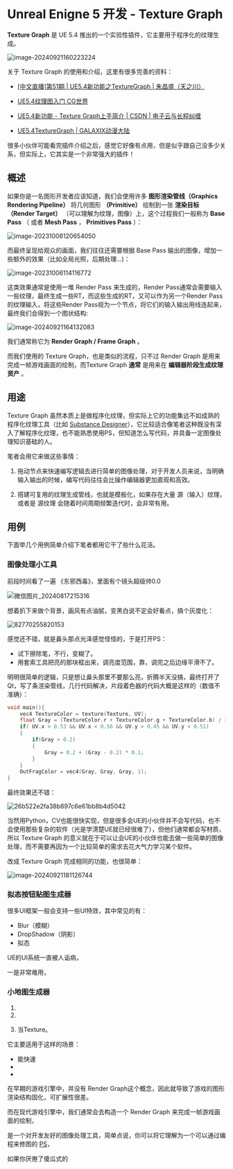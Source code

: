 # Unreal Enigne 5 开发 - Texture Graph

**Texture Graph** 是 UE 5.4 推出的一个实验性插件，它主要用于程序化的纹理生成。

![image-20240921160223224](Resources/image-20240921160223224.png)

关于 Texture Graph 的使用和介绍，这里有很多完善的资料：

- [[中文直播]第51期 | UE5.4新功能之TextureGraph | 朱昌盛（天之川）](https://www.bilibili.com/video/BV1As421M7Bj/)

- [UE5.4纹理图入门 CG世界](https://m.163.com/dy/article/J56TPVL50516BJGJ.html)
- [UE5.4新功能 - Texture Graph上手简介 | CSDN | 电子云与长程纠缠](https://blog.csdn.net/grayrail/article/details/140191905)
- [UE5.4TextureGraph | GALAXIX动漫大陆](https://www.bilibili.com/video/BV1FM4m1o7LE)

很多小伙伴可能看完插件介绍之后，感觉它好像有点用，但是似乎跟自己没多少关系，但实际上，它其实是一个非常强大的插件！

## 概述

如果你是一名图形开发者应该知道，我们会使用许多 **图形渲染管线（Graphics Rendering Pipeline）** 将几何图形 **（Primitive）** 绘制到一张  **渲染目标（Render Target）** （可以理解为纹理，图像）上，这个过程我们一般称为 **Base Pass** （ 或者 **Mesh Pass** ， **Primitives Pass** ）：

![image-20231006120654050](Resources/image-20231006120654050.png)

而最终呈现给观众的画面，我们往往还需要根据 Base Pass 输出的图像，增加一些额外的效果（比如全局光照，后期处理...)：

![image-20231006114116772](Resources/image-20231006114116772.png)

这类效果通常是使用一堆 Render Pass 来生成的，Render Pass通常会需要输入一些纹理，最终生成一些RT，而这些生成的RT，又可以作为另一个Render Pass的纹理输入，将这些Render Pass视为一个节点，将它们的输入输出用线连起来，最终我们会得到一个图状结构:

![image-20240921164132083](Resources/image-20240921164132083.png)

我们通常称它为 **Render Graph / Frame Graph** 。

而我们使用的 Texture Graph，也是类似的流程，只不过 Render Graph 是用来完成一帧游戏画面的绘制，而Texture Graph **通常** 是用来在 **编辑器阶段生成纹理资产** 。

## 用途

Texture Graph 虽然本质上是做程序化纹理，但实际上它的功能集远不如成熟的程序化纹理工具（比如 [Substance Designer](https://www.adobe.com/hk_en/products/substance3d/apps/designer.html)），它比较适合像笔者这种既没有深入了解程序化纹理，也不能熟悉使用PS，但知道怎么写代码，并具备一定图像处理知识基础的人。

笔者会用它来做这些事情：

1. 拖动节点来快速编写逻辑去进行简单的图像处理，对于开发人员来说，当明确输入输出的时候，编写代码往往会比操作编辑器更加直观和高效。

2. 搭建可复用的纹理生成管线，也就是模板化，如果存在大量 源（输入）纹理，或者是 源纹理 会随着时间周期频繁迭代时，会非常有用。

## 用例

下面举几个用例简单介绍下笔者都用它干了些什么花活。

### 图像处理小工具

前段时间看了一遍 《东邪西毒》，里面有个镜头超级帅0.0

![微信图片_20240817215316](Resources/%E5%BE%AE%E4%BF%A1%E5%9B%BE%E7%89%87_20240817215316.png)

想着扒下来做个背景，画风有点油腻，变黑白说不定会好看点，搞个灰度化：

![82770255820153](Resources/82770255820153.png)

感觉还不错，就是鼻头那点光泽感觉怪怪的，于是打开PS：

- 试下擦除笔，不行，变糊了。
- 用套索工具把亮的那块框出来，调亮度范围，靠，调完之后边缘平滑不了。

明明很简单的逻辑，只是想让鼻头那里不要那么亮，折腾半天没搞，最终打开了Qt，写了条渲染管线，几行代码解决，片段着色器的代码大概是这样的（数值不准确）：

``` c++
void main(){
    vec4 TextureColor = texture(Texture, UV);
    float Gray = (TextureColor.r + TextureColor.g + TextureColor.b) / 3;		// 灰度化
    if( UV.x > 0.53 && UV.x < 0.56 && UV.y > 0.45 && UV.y < 0.51)					// 筛选区域
    {
        if(Gray > 0.2)															// 筛选出灰度值大于0.2的部分
        {
            Gray = 0.2 + (Gray - 0.2) * 0.1; 									// 将超出0.2的部分灰度缩放为原来的0.1倍。
        }
    }
    OutFragColor = vec4(Gray, Gray, Gray, 1);
}
```

最终效果还不错：

![26b522e2fa38b897c6e61bb8b4d5042](Resources/26b522e2fa38b897c6e61bb8b4d5042.jpg)

当然用Python，CV也能很快实现，但是很多会UE的小伙伴并不会写代码，也不会使用那些复杂的软件（光是学清楚UE就已经很难了），但他们通常都会写材质，所以 Texture Graph 的意义就在于可以让会UE的小伙伴也能去做一些简单的图像处理，而不需要再因为一个比较简单的需求去花大气力学习某个软件。

改成 Texture Graph 完成相同的功能，也很简单： 

![image-20240921181126744](Resources/image-20240921181126744.png)

### 拟态按钮贴图生成器

很多UI框架一般会支持一些UI特效，其中常见的有：

- Blur（模糊）
- DropShadow（阴影）
- 拟态



UE的UI系统一直被人诟病，

一是非常难用，







### 小地图生成器



1. 

2. 
3. 当Texture。





它主要适用于这样的场景：

- 能快速
- 
- 



在早期的游戏引擎中，并没有 Render Graph这个概念，因此就导致了游戏的图形渲染结构固化，可扩展性很差。

而在现代游戏引擎中，我们通常会去构造一个 Render Graph 来完成一帧游戏画面的绘制，







是一个对开发友好的图像处理工具，简单点说，你可以将它理解为一个可以通过编程来修图的 [PS](https://www.adobe.com/hk_en/products/photoshop.html)，



如果你厌倦了傻瓜式的



